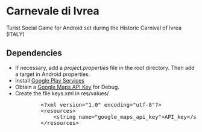 Carnevale di Ivrea
==================

Turist Social Game for Android set during the Historic Carnival of Ivrea (ITALY)


<h2>Dependencies</h2>

<ul>
<li>If necessary, add a <i>project.properties</i> file in the root directory. Then add a target in Android properties.</li>
<li>Install <a href="http://developer.android.com/google/play-services/setup.html">Google Play Services</a></li>
<li>Obtain a <a href="https://developers.google.com/maps/documentation/android/start#get_an_android_certificate_and_the_google_maps_api_key">Google Maps API Key</a> for Debug. </li>
<li>
	Create the file keys.xml in res/values/
	<pre>
		&lt;?xml version="1.0" encoding="utf-8"?&gt;
		&lt;resources&gt;
		    &lt;string name="google_maps_api_key"&gt;API_key&lt;/string&gt;
		&lt;/resources&gt;
	</pre>
</li>
</ul>
